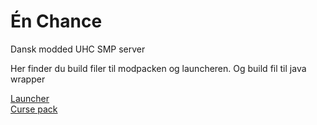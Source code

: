 # Én Chance
Dansk modded UHC SMP server

Her finder du build filer til modpacken og launcheren. Og build fil til java wrapper


[Launcher](https://jz12.dk/launcher)
<br />[Curse pack](https://minecraft.curseforge.com/projects/en-chance)
